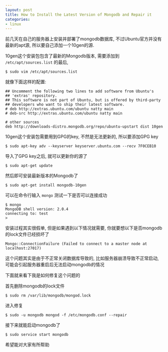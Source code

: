 ```yaml
---
layout: post
title: How to Install the Latest Version of Mongodb and Repair it
categories:
- linux
---
```


前几天在自己的服务器上安装并部署了mongodb数据库, 不过Ubuntu官方并没有最新的apt源, 所以要自己添加一个10gen的源.

10gen这个安装包包含了最新的Mongodb版本, 需要添加到 `/etc/apt/sources.list` 的最后,

    $ sudo vim /etc/apt/sources.list

就像下面这样的配置:

    ## Uncomment the following two lines to add software from Ubuntu's
    ## 'extras' repository.
    ## This software is not part of Ubuntu, but is offered by third-party
    ## developers who want to ship their latest software.
    # deb http://extras.ubuntu.com/ubuntu natty main
    # deb-src http://extras.ubuntu.com/ubuntu natty main

    # other sources
    deb http://downloads-distro.mongodb.org/repo/ubuntu-upstart dist 10gen
    
10gen这个安装包需要用到GPG的key, 不然是无法更新的, 所以要添加GPG key

    $ sudo apt-key adv --keyserver keyserver.ubuntu.com --recv 7F0CEB10
    
导入了GPG key之后, 就可以更新你的源了

    $ sudo apt-get update

然后即可安装最新版本的Mongodb了

    $ sudo apt-get install mongodb-10gen

可以在命令行输入 `mongo` 测试一下是否可以连接成功

    $ mongo
    MongoDB shell version: 2.0.4
    connecting to: test
    >
    
安装过程其实很假单, 但是如果遇到以下情况就需要, 你就要想以下是否mongodb的lock文件已经损坏了

    Mongo::ConnectionFailure (Failed to connect to a master node at localhost:27017)
    
这个问题其实是由于不正常关闭数据库导致的, 比如服务器崩溃导致不正常启动, 可能会引起服务器重启后无法启动mongodb的情况

下面就来看下我是如何修复这个问题的

首先删除mongodb的lock文件

    $ sudo rm /var/lib/mongodb/mongod.lock

进入修复

    $ sudo -u mongodb mongod -f /etc/mongodb.conf --repair
    
接下来就能启动mongodb了

    $ sudo service start mongodb

希望能对大家有所帮助